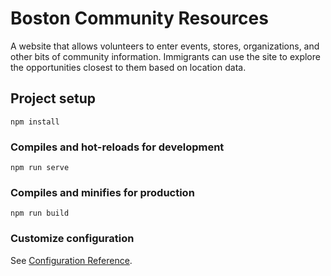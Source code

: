# Boston Community Resources

A website that allows volunteers to enter events, stores, organizations, and other bits of community information. Immigrants can use the site to explore the opportunities closest to them based on location data. 

## Project setup
```
npm install
```

### Compiles and hot-reloads for development
```
npm run serve
```

### Compiles and minifies for production
```
npm run build
```

### Customize configuration
See [Configuration Reference](https://cli.vuejs.org/config/).
